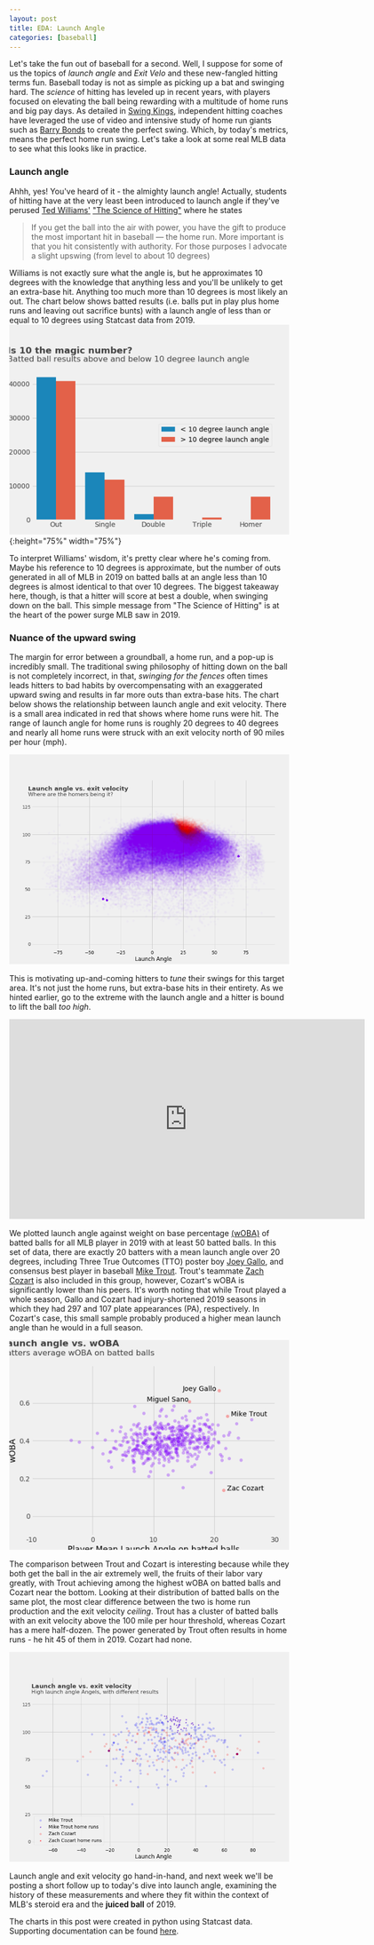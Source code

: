 ```yaml
---
layout: post
title: EDA: Launch Angle
categories: [baseball]
---
```

Let's take the fun out of baseball for a second. Well, I suppose for some of us the topics of *launch angle* and *Exit Velo* and these new-fangled hitting terms fun. Baseball today is not as simple as picking up a bat and swinging hard. The *science* of hitting has leveled up in recent years, with players focused on elevating the ball being rewarding with a multitude of home runs and big pay days. As detailed in [Swing Kings](https://www.amazon.com/Swing-Kings-Inside-Baseballs-Revolution/dp/0062872109), independent hitting coaches have leveraged the use of video and intensive study of home run giants such as [Barry Bonds](https://www.baseball-reference.com/players/b/bondsba01.shtml) to create the perfect swing. Which, by today's metrics, means the perfect home run swing. Let's take a look at some real MLB data to see what this looks like in practice.

### Launch angle
Ahhh, yes! You've heard of it - the almighty launch angle! Actually, students of hitting have at the very least been introduced to launch angle if they've perused [Ted Williams'](https://www.baseball-reference.com/players/w/willite01.shtml) ["The Science of Hitting"](https://www.amazon.com/Science-Hitting-Ted-Williams/dp/0671621033) where he states
> If you get the ball into the air with power, you have the gift to produce the most important hit in baseball — the home run. More important is that you hit consistently with authority. For those purposes I advocate a slight upswing (from level to about 10 degrees)

Williams is not exactly sure what the angle is, but he approximates 10 degrees with the knowledge that anything less and you'll be unlikely to get an extra-base hit. Anything too much more than 10 degrees is most likely an out. The chart below shows batted results (i.e. balls put in play plus home runs and leaving out sacrifice bunts) with a launch angle of less than or equal to 10 degrees using Statcast data from 2019.
![](/../images/ted.png){:height="75%" width="75%"}

To interpret Williams' wisdom, it's pretty clear where he's coming from. Maybe his reference to 10 degrees is approximate, but the number of outs generated in all of MLB in 2019 on batted balls at an angle less than 10 degrees is almost identical to that over 10 degrees. The biggest takeaway here, though, is that a hitter will score at best a double, when swinging down on the ball. This simple message from "The Science of Hitting" is at the heart of the power surge MLB saw in 2019.

### Nuance of the upward swing
The margin for error between a groundball, a home run, and a pop-up is incredibly small. The traditional swing philosophy of hitting down on the ball is not completely incorrect, in that, *swinging for the fences* often times leads hitters to bad habits by overcompensating with an exaggerated upward swing and results in far more outs than extra-base hits. The chart below shows the relationship between launch angle and exit velocity. There is a small area indicated in red that shows where home runs were hit. The range of launch angle for home runs is roughly 20 degrees to 40 degrees and nearly all home runs were struck with an exit velocity north of 90 miles per hour (mph).

![](/../images/purple_cloud.png)

This is motivating up-and-coming hitters to *tune* their swings for this target area. It's not just the home runs, but extra-base hits in their entirety. As we hinted earlier, go to the extreme with the launch angle and a hitter is bound to lift the ball *too high*.  

<iframe src="https://vlipsy.com/embed/eY3Gr19e" width="640" height="360" frameborder="0"></iframe>

We plotted launch angle against weight on base percentage [(wOBA)](https://library.fangraphs.com/offense/woba/) of batted balls for all MLB player in 2019 with at least 50 batted balls. In this set of data, there are exactly 20 batters with a mean launch angle over 20 degrees, including Three True Outcomes (TTO) poster boy [Joey Gallo](https://www.baseball-reference.com/players/g/gallojo01.shtml), and consensus best player in baseball [Mike Trout](https://www.baseball-reference.com/players/t/troutmi01.shtml). Trout's teammate [Zach Cozart](https://www.baseball-reference.com/players/c/cozarza01.shtml) is also included in this group, however, Cozart's wOBA is significantly lower than his peers. It's worth noting that while Trout played a whole season, Gallo and Cozart had injury-shortened 2019 seasons in which they had 297 and 107 plate appearances (PA), respectively. In Cozart's case, this small sample probably produced a higher mean launch angle than he would in a full season.

![](/../images/batter_mean.png)

The comparison between Trout and Cozart is interesting because while they both get the ball in the air extremely well, the fruits of their labor vary greatly, with Trout achieving among the highest wOBA on batted balls and Cozart near the bottom. Looking at their distribution of batted balls on the same plot, the most clear difference between the two is home run production and the exit velocity *ceiling*. Trout has a cluster of batted balls with an exit velocity above the 100 mile per hour threshold, whereas Cozart has a mere half-dozen. The power generated by Trout often results in home runs - he hit 45 of them in 2019. Cozart had none.

![](/../images/trout_cozart.png)

Launch angle and exit velocity go hand-in-hand, and next week we'll be posting a short follow up to today's dive into launch angle, examining the history of these measurements and where they fit within the context of MLB's steroid era and the **juiced ball** of 2019.

The charts in this post were created in python using Statcast data. Supporting documentation can be found [here](https://github.com/cgutwein/cgutwein.github.io/blob/master/notebooks/2020-5-24%20Launch%20Angle.ipynb).
